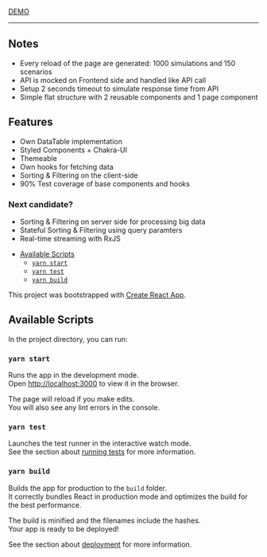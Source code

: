 [DEMO](https://condescending-pike-623557.netlify.app/)

---

## Notes

- Every reload of the page are generated: 1000 simulations and 150 scenarios
- API is mocked on Frontend side and handled like API call
- Setup 2 seconds timeout to simulate response time from API
- Simple flat structure with 2 reusable components and 1 page component

## Features

- Own DataTable implementation
- Styled Components + Chakra-UI
- Themeable
- Own hooks for fetching data
- Sorting & Filtering on the client-side
- 90% Test coverage of base components and hooks

### Next candidate?

- Sorting & Filtering on server side for processing big data
- Stateful Sorting & Filtering using query paramters
- Real-time streaming with RxJS

<!-- START doctoc generated TOC please keep comment here to allow auto update -->
<!-- DON'T EDIT THIS SECTION, INSTEAD RE-RUN doctoc TO UPDATE -->

- [Available Scripts](#available-scripts)
  - [`yarn start`](#yarn-start)
  - [`yarn test`](#yarn-test)
  - [`yarn build`](#yarn-build)

<!-- END doctoc generated TOC please keep comment here to allow auto update -->

This project was bootstrapped with [Create React App](https://github.com/facebook/create-react-app).

## Available Scripts

In the project directory, you can run:

### `yarn start`

Runs the app in the development mode.<br />
Open [http://localhost:3000](http://localhost:3000) to view it in the browser.

The page will reload if you make edits.<br />
You will also see any lint errors in the console.

### `yarn test`

Launches the test runner in the interactive watch mode.<br />
See the section about [running tests](https://facebook.github.io/create-react-app/docs/running-tests) for more information.

### `yarn build`

Builds the app for production to the `build` folder.<br />
It correctly bundles React in production mode and optimizes the build for the best performance.

The build is minified and the filenames include the hashes.<br />
Your app is ready to be deployed!

See the section about [deployment](https://facebook.github.io/create-react-app/docs/deployment) for more information.
